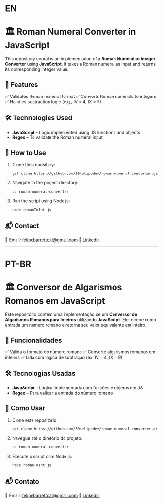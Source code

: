 # EN

# 🏛️ Roman Numeral Converter in JavaScript

This repository contains an implementation of a **Roman Numeral to Integer Converter** using **JavaScript**. It takes a Roman numeral as input and returns its corresponding integer value.

## 🚀 Features

✅ Validates Roman numeral format
✅ Converts Roman numerals to integers
✅ Handles subtraction logic (e.g., IV = 4, IX = 9)

## 🛠 Technologies Used

* **JavaScript** – Logic implemented using JS functions and objects
* **Regex** – To validate the Roman numeral input

## 📂 How to Use

1. Clone this repository:

   ```bash
   git clone https://github.com/30felipedev/roman-numeral-converter.git
   ```

2. Navigate to the project directory:

   ```bash
   cd roman-numeral-converter
   ```

3. Run the script using Node.js:

   ```bash
   node romanToInt.js
   ```

## 📬 Contact

📧 Email: [felipebarretto.ti@gmail.com](mailto:felipebarretto.ti@gmail.com)
🔗 [LinkedIn](https://www.linkedin.com/in/felipe-barretto-990054304/)

---

# PT-BR

# 🏛️ Conversor de Algarismos Romanos em JavaScript

Este repositório contém uma implementação de um **Conversor de Algarismos Romanos para Inteiros** utilizando **JavaScript**. Ele recebe como entrada um número romano e retorna seu valor equivalente em inteiro.

## 🚀 Funcionalidades

✅ Valida o formato do número romano
✅ Converte algarismos romanos em inteiros
✅ Lida com lógica de subtração (ex: IV = 4, IX = 9)

## 🛠 Tecnologias Usadas

* **JavaScript** – Lógica implementada com funções e objetos em JS
* **Regex** – Para validar a entrada do número romano

## 📂 Como Usar

1. Clone este repositório:

   ```bash
   git clone https://github.com/30felipedev/roman-numeral-converter.git
   ```

2. Navegue até o diretório do projeto:

   ```bash
   cd roman-numeral-converter
   ```

3. Execute o script com Node.js:

   ```bash
   node romanToInt.js
   ```

## 📬 Contato

📧 Email: [felipebarretto.ti@gmail.com](mailto:felipebarretto.ti@gmail.com)
🔗 [LinkedIn](https://www.linkedin.com/in/felipe-barretto-990054304/)

